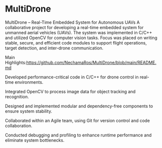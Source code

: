 # MultiDrone

MultiDrone – Real-Time Embedded System for Autonomous UAVs
A collaborative project for developing a real-time embedded system for unmanned aerial vehicles (UAVs). The system was implemented in C/C++ and utilized OpenCV for computer vision tasks. Focus was placed on writing stable, secure, and efficient code modules to support flight operations, target detection, and inter-drone communication.

Main Highlights:https://github.com/NechamaRos/MultiDrone/blob/main/README.md

Developed performance-critical code in C/C++ for drone control in real-time environments.

Integrated OpenCV to process image data for object tracking and recognition.

Designed and implemented modular and dependency-free components to ensure system stability.

Collaborated within an Agile team, using Git for version control and code collaboration.

Conducted debugging and profiling to enhance runtime performance and eliminate system bottlenecks.

